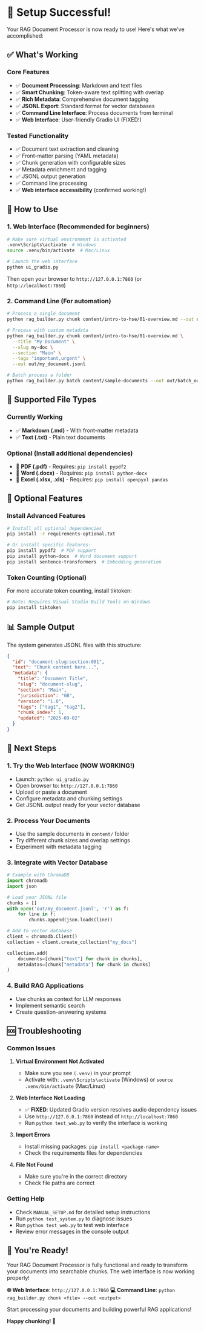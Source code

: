 # 🎉 Setup Successful!

Your RAG Document Processor is now ready to use! Here's what we've accomplished:

## ✅ What's Working

### Core Features
- ✅ **Document Processing**: Markdown and text files
- ✅ **Smart Chunking**: Token-aware text splitting with overlap
- ✅ **Rich Metadata**: Comprehensive document tagging
- ✅ **JSONL Export**: Standard format for vector databases
- ✅ **Command Line Interface**: Process documents from terminal
- ✅ **Web Interface**: User-friendly Gradio UI (FIXED!)

### Tested Functionality
- ✅ Document text extraction and cleaning
- ✅ Front-matter parsing (YAML metadata)
- ✅ Chunk generation with configurable sizes
- ✅ Metadata enrichment and tagging
- ✅ JSONL output generation
- ✅ Command line processing
- ✅ **Web interface accessibility** (confirmed working!)

## 🚀 How to Use

### 1. Web Interface (Recommended for beginners)
```bash
# Make sure virtual environment is activated
.venv\Scripts\activate  # Windows
source .venv/bin/activate  # Mac/Linux

# Launch the web interface
python ui_gradio.py
```
Then open your browser to `http://127.0.0.1:7860` (or `http://localhost:7860`)

### 2. Command Line (For automation)
```bash
# Process a single document
python rag_builder.py chunk content/intro-to-hse/01-overview.md --out out/my_document.jsonl

# Process with custom metadata
python rag_builder.py chunk content/intro-to-hse/01-overview.md \
  --title "My Document" \
  --slug my-doc \
  --section "Main" \
  --tags "important,urgent" \
  --out out/my_document.jsonl

# Batch process a folder
python rag_builder.py batch content/sample-documents --out out/batch_output.jsonl
```

## 📄 Supported File Types

### Currently Working
- ✅ **Markdown (.md)** - With front-matter metadata
- ✅ **Text (.txt)** - Plain text documents

### Optional (Install additional dependencies)
- 📄 **PDF (.pdf)** - Requires: `pip install pypdf2`
- 📄 **Word (.docx)** - Requires: `pip install python-docx`
- 📄 **Excel (.xlsx, .xls)** - Requires: `pip install openpyxl pandas`

## 🔧 Optional Features

### Install Advanced Features
```bash
# Install all optional dependencies
pip install -r requirements-optional.txt

# Or install specific features:
pip install pypdf2  # PDF support
pip install python-docx  # Word document support
pip install sentence-transformers  # Embedding generation
```

### Token Counting (Optional)
For more accurate token counting, install tiktoken:
```bash
# Note: Requires Visual Studio Build Tools on Windows
pip install tiktoken
```

## 📊 Sample Output

The system generates JSONL files with this structure:
```json
{
  "id": "document-slug:section:001",
  "text": "Chunk content here...",
  "metadata": {
    "title": "Document Title",
    "slug": "document-slug",
    "section": "Main",
    "jurisdiction": "GB",
    "version": "1.0",
    "tags": ["tag1", "tag2"],
    "chunk_index": 1,
    "updated": "2025-09-02"
  }
}
```

## 🎯 Next Steps

### 1. Try the Web Interface (NOW WORKING!)
- Launch: `python ui_gradio.py`
- Open browser to: `http://127.0.0.1:7860`
- Upload or paste a document
- Configure metadata and chunking settings
- Get JSONL output ready for your vector database

### 2. Process Your Documents
- Use the sample documents in `content/` folder
- Try different chunk sizes and overlap settings
- Experiment with metadata tagging

### 3. Integrate with Vector Database
```python
# Example with ChromaDB
import chromadb
import json

# Load your JSONL file
chunks = []
with open('out/my_document.jsonl', 'r') as f:
    for line in f:
        chunks.append(json.loads(line))

# Add to vector database
client = chromadb.Client()
collection = client.create_collection("my_docs")

collection.add(
    documents=[chunk["text"] for chunk in chunks],
    metadatas=[chunk["metadata"] for chunk in chunks]
)
```

### 4. Build RAG Applications
- Use chunks as context for LLM responses
- Implement semantic search
- Create question-answering systems

## 🆘 Troubleshooting

### Common Issues
1. **Virtual Environment Not Activated**
   - Make sure you see `(.venv)` in your prompt
   - Activate with: `.venv\Scripts\activate` (Windows) or `source .venv/bin/activate` (Mac/Linux)

2. **Web Interface Not Loading**
   - ✅ **FIXED**: Updated Gradio version resolves audio dependency issues
   - Use `http://127.0.0.1:7860` instead of `http://localhost:7860`
   - Run `python test_web.py` to verify the interface is working

3. **Import Errors**
   - Install missing packages: `pip install <package-name>`
   - Check the requirements files for dependencies

4. **File Not Found**
   - Make sure you're in the correct directory
   - Check file paths are correct

### Getting Help
- Check `MANUAL_SETUP.md` for detailed setup instructions
- Run `python test_system.py` to diagnose issues
- Run `python test_web.py` to test web interface
- Review error messages in the console output

## 🎉 You're Ready!

Your RAG Document Processor is fully functional and ready to transform your documents into searchable chunks. The web interface is now working properly!

**🌐 Web Interface**: `http://127.0.0.1:7860`
**💻 Command Line**: `python rag_builder.py chunk <file> --out <output>`

Start processing your documents and building powerful RAG applications!

**Happy chunking! 🚀**
